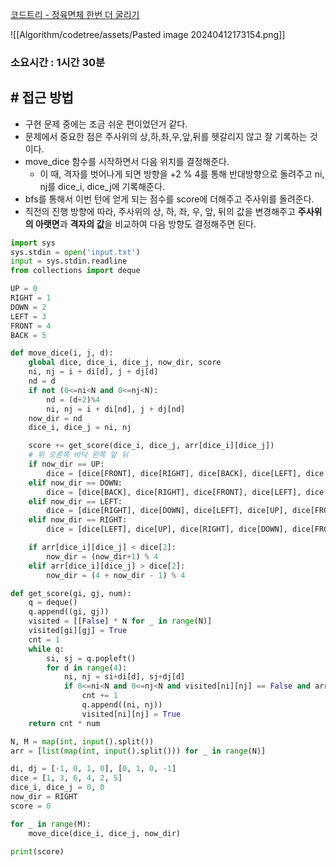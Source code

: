 
[코드트리 - 정육면체 한번 더 굴리기](https://www.codetree.ai/training-field/frequent-problems/problems/cube-rounding-again?&utm_source=clipboard&utm_medium=text)

![[Algorithm/codetree/assets/Pasted image 20240412173154.png]]

### **소요시간 : 1시간 30분**

## **# 접근 방법**

- 구현 문제 중에는 조금 쉬운 편이었던거 같다.
- 문제에서 중요한 점은 주사위의 상,하,좌,우,앞,뒤를 헷갈리지 않고 잘 기록하는 것이다.
- move_dice 함수를 시작하면서 다음 위치를 결정해준다.
	- 이 때, 격자를 벗어나게 되면 방향을 +2 % 4를 통해 반대방향으로 돌려주고 ni, nj를 dice_i, dice_j에 기록해준다.
- bfs를 통해서 이번 턴에 얻게 되는 점수를 score에 더해주고 주사위를 돌려준다.
- 직전의 진행 방향에 따라, 주사위의 상, 하, 좌, 우, 앞, 뒤의 값을 변경해주고 **주사위의 아랫면**과 **격자의 값**을 비교하여 다음 방향도 결정해주면 된다.

```python
import sys
sys.stdin = open('input.txt')
input = sys.stdin.readline
from collections import deque

UP = 0
RIGHT = 1
DOWN = 2
LEFT = 3
FRONT = 4
BACK = 5

def move_dice(i, j, d):
    global dice, dice_i, dice_j, now_dir, score
    ni, nj = i + di[d], j + dj[d]
    nd = d
    if not (0<=ni<N and 0<=nj<N):
        nd = (d+2)%4
        ni, nj = i + di[nd], j + dj[nd]
    now_dir = nd
    dice_i, dice_j = ni, nj

    score += get_score(dice_i, dice_j, arr[dice_i][dice_j])
    # 위 오른쪽 바닥 왼쪽 앞 뒤
    if now_dir == UP:
        dice = [dice[FRONT], dice[RIGHT], dice[BACK], dice[LEFT], dice[DOWN], dice[UP]]
    elif now_dir == DOWN:
        dice = [dice[BACK], dice[RIGHT], dice[FRONT], dice[LEFT], dice[UP], dice[DOWN]]
    elif now_dir == LEFT:
        dice = [dice[RIGHT], dice[DOWN], dice[LEFT], dice[UP], dice[FRONT], dice[BACK]]
    elif now_dir == RIGHT:
        dice = [dice[LEFT], dice[UP], dice[RIGHT], dice[DOWN], dice[FRONT], dice[BACK]]

    if arr[dice_i][dice_j] < dice[2]:
        now_dir = (now_dir+1) % 4
    elif arr[dice_i][dice_j] > dice[2]:
        now_dir = (4 + now_dir - 1) % 4

def get_score(gi, gj, num):
    q = deque()
    q.append((gi, gj))
    visited = [[False] * N for _ in range(N)]
    visited[gi][gj] = True
    cnt = 1
    while q:
        si, sj = q.popleft()
        for d in range(4):
            ni, nj = si+di[d], sj+dj[d]
            if 0<=ni<N and 0<=nj<N and visited[ni][nj] == False and arr[ni][nj] == num:
                cnt += 1
                q.append((ni, nj))
                visited[ni][nj] = True
    return cnt * num

N, M = map(int, input().split())
arr = [list(map(int, input().split())) for _ in range(N)]

di, dj = [-1, 0, 1, 0], [0, 1, 0, -1]
dice = [1, 3, 6, 4, 2, 5]
dice_i, dice_j = 0, 0
now_dir = RIGHT
score = 0

for _ in range(M):
    move_dice(dice_i, dice_j, now_dir)

print(score)
```